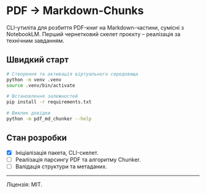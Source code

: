 # PDF → Markdown-Chunks

CLI-утиліта для розбиття PDF-книг на Markdown-частини, сумісні з NotebookLM. Перший чернетковий скелет проєкту – реалізація за технічним завданням.

## Швидкий старт
```bash
# Створення та активація віртуального середовища
python -m venv .venv
source .venv/bin/activate

# Встановлення залежностей
pip install -r requirements.txt

# Виклик довідки
python -m pdf_md_chunker --help
```

## Стан розробки
- [x] Ініціалізація пакета, CLI-скелет.
- [ ] Реалізація парсингу PDF та алгоритму Chunker.
- [ ] Валідація структури та метаданих.

---
Ліцензія: MIT. 